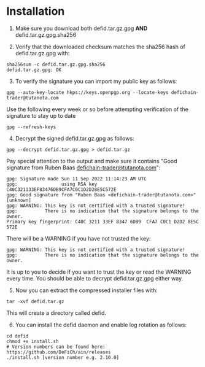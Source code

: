 # Installation
1. Make sure you download both defid.tar.gz.gpg **AND** defid.tar.gz.gpg.sha256

2. Verify that the downloaded checksum matches the sha256 hash of defid.tar.gz.gpg with:
```shell
sha256sum -c defid.tar.gz.gpg.sha256
defid.tar.gz.gpg: OK
```

3. To verify the signature you can import my public key as follows:
```shell
gpg --auto-key-locate hkps://keys.openpgp.org --locate-keys defichain-trader@tutanota.com
```
Use the following every week or so before attempting verification of the signature to stay up to date
```shell
gpg --refresh-keys
```

4. Decrypt the signed defid.tar.gz.gpg as follows:
```shell
gpg --decrypt defid.tar.gz.gpg > defid.tar.gz
```
Pay special attention to the output and make sure it contains "Good signature from Ruben Baas <defichain-trader@tutanota.com>":
```shell
gpg: Signature made Sun 11 Sep 2022 11:14:23 AM UTC
gpg:                using RSA key C40C321133EF83476DB9CFA7C0C1D2D28E5C572E
gpg: Good signature from "Ruben Baas <defichain-trader@tutanota.com>" [unknown]
gpg: WARNING: This key is not certified with a trusted signature!
gpg:          There is no indication that the signature belongs to the owner.
Primary key fingerprint: C40C 3211 33EF 8347 6DB9  CFA7 C0C1 D2D2 8E5C 572E
```

There will be a WARNING if you have not trusted the key:
```shell
gpg: WARNING: This key is not certified with a trusted signature!
gpg:          There is no indication that the signature belongs to the owner.
```

It is up to you to decide if you want to trust the key or read the WARNING every time.
You should be able to decrypt defid.tar.gz.gpg either way.

5. Now you can extract the compressed installer files with:
```shell
tar -xvf defid.tar.gz
```
This will create a directory called defid.

6. You can install the defid daemon and enable log rotation as follows:
```shell
cd defid
chmod +x install.sh
# Version numbers can be found here: https://github.com/DeFiCh/ain/releases
./install.sh [version number e.g. 2.10.0]
```